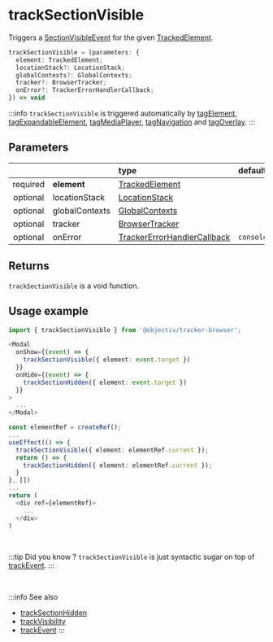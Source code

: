 # trackSectionVisible

Triggers a [SectionVisibleEvent](/taxonomy/events/SectionVisibleEvent.md) for the given [TrackedElement](/tracking/api-reference/definitions/TrackedElement.md).

```typescript
trackSectionVisible = (parameters: {
  element: TrackedElement;
  locationStack?: LocationStack;
  globalContexts?: GlobalContexts;
  tracker?: BrowserTracker;
  onError?: TrackerErrorHandlerCallback;
}) => void
```

:::info
`trackSectionVisible` is triggered automatically by [tagElement](/tracking/api-reference/locationTaggers/tagElement.md), [tagExpandableElement](/tracking/api-reference/locationTaggers/tagExpandableElement.md), [tagMediaPlayer](/tracking/api-reference/locationTaggers/tagMediaPlayer.md), [tagNavigation](/tracking/api-reference/locationTaggers/tagNavigation.md) and [tagOverlay](/tracking/api-reference/locationTaggers/tagOverlay.md).
:::

## Parameters
|          |             | type                                                                                                                                                     | default value
| :-:      | :--         | :--                                                                                                                                                      | :--           
| required | **element**    | [TrackedElement](/tracking/api-reference/definitions/TrackedElement.md)                           |
| optional | locationStack  | [LocationStack](/tracking/api-reference/core/LocationStack.md)                                    |
| optional | globalContexts | [GlobalContexts](/tracking/api-reference/core/GlobalContexts.md)                                  |
| optional | tracker        | [BrowserTracker](/tracking/api-reference/BrowserTracker.md)                                       |
| optional | onError        | [TrackerErrorHandlerCallback](/tracking/api-reference/definitions/TrackerErrorHandlerCallback.md) | `console.error`

## Returns
`trackSectionVisible` is a void function.

## Usage example

```typescript jsx
import { trackSectionVisible } from '@objectiv/tracker-browser';
```

```typescript jsx
<Modal
  onShow={(event) => {
    trackSectionVisible({ element: event.target })
  }}
  onHide={(event) => {
    trackSectionHidden({ element: event.target })
  }}
>
  ...
</Modal>
```

```typescript jsx
const elementRef = createRef();
...
useEffect(() => {
  trackSectionVisible({ element: elementRef.current });
  return () => {
    trackSectionHidden({ element: elementRef.current });
  }
}, [])
...
return (
  <div ref={elementRef}>
    ...
  </div>
)
```

<br />

:::tip Did you know ?
`trackSectionVisible` is just syntactic sugar on top of [trackEvent](/tracking/api-reference/eventTrackers/trackEvent.md).
:::

<br />

:::info See also
- [trackSectionHidden](/tracking/api-reference/eventTrackers/trackSectionHidden.md)
- [trackVisibility](/tracking/api-reference/eventTrackers/trackVisibility.md)
- [trackEvent](/tracking/api-reference/eventTrackers/trackEvent.md)
  :::
